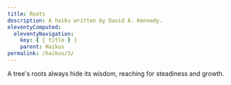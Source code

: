 ```yaml
---
title: Roots
description: A haiku written by David A. Kennedy.
eleventyComputed:
  eleventyNavigation:
    key: { { title } }
    parent: Haikus
permalink: /haikus/3/
---
```


A tree's roots always
hide its wisdom, reaching for
steadiness and growth.
